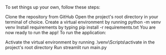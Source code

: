 To set things up your own, follow these steps:

Clone the repository from GitHub
Open the project's root directory in your terminal of choice.
Create a virtual environment by running python -m venv venv
Install requirements by typing pip install -r requirements.txt
You are now ready to run the app!
To run the application:

Activate the virtual environment by running .\venv\Scripts\activate in the project's root directory
Run streamlit run main.py
